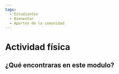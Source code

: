 ```yaml
---
tags:
  - Estudiantes
  - Bienestar
  - Aportes de la comunidad
---
```


# Actividad física

## ¿Qué encontraras en este modulo?
